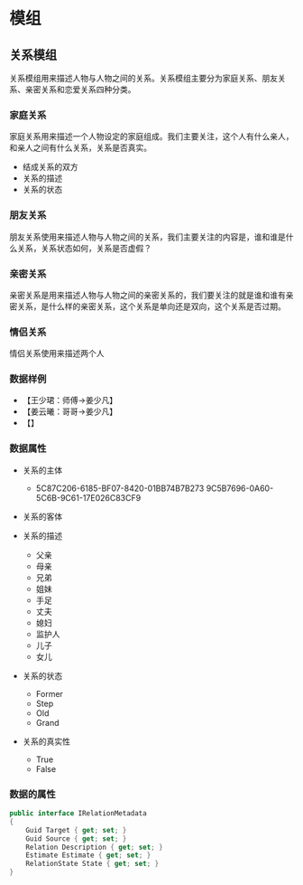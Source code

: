 # 模组

## 关系模组

关系模组用来描述人物与人物之间的关系。关系模组主要分为家庭关系、朋友关系、亲密关系和恋爱关系四种分类。

### 家庭关系

家庭关系用来描述一个人物设定的家庭组成。我们主要关注，这个人有什么亲人，和亲人之间有什么关系，关系是否真实。

* 结成关系的双方
* 关系的描述
* 关系的状态

### 朋友关系

朋友关系使用来描述人物与人物之间的关系，我们主要关注的内容是，谁和谁是什么关系，关系状态如何，关系是否虚假？

### 亲密关系

亲密关系是用来描述人物与人物之间的亲密关系的，我们要关注的就是谁和谁有亲密关系，是什么样的亲密关系，这个关系是单向还是双向，这个关系是否过期。

### 情侣关系

情侣关系使用来描述两个人

### 数据样例

* 【王少珺：师傅->姜少凡】
* 【姜云曦：哥哥->姜少凡】
* 【】

### 数据属性

* 关系的主体
    * 5C87C206-6185-BF07-8420-01BB74B7B273
        9C5B7696-0A60-5C6B-9C61-17E026C83CF9
    
* 关系的客体

* 关系的描述
    * 父亲
    * 母亲
    * 兄弟
    * 姐妹
    * 手足
    * 丈夫
    * 媳妇
    * 监护人
    * 儿子
    * 女儿
    
* 关系的状态
    * Former
    * Step
    * Old
    * Grand
    
* 关系的真实性

    * True
    * False

    

### 数据的属性

``` C#
public interface IRelationMetadata
{
    Guid Target { get; set; }
    Guid Source { get; set; }
    Relation Description { get; set; }
    Estimate Estimate { get; set; }
    RelationState State { get; set; }
}
```

